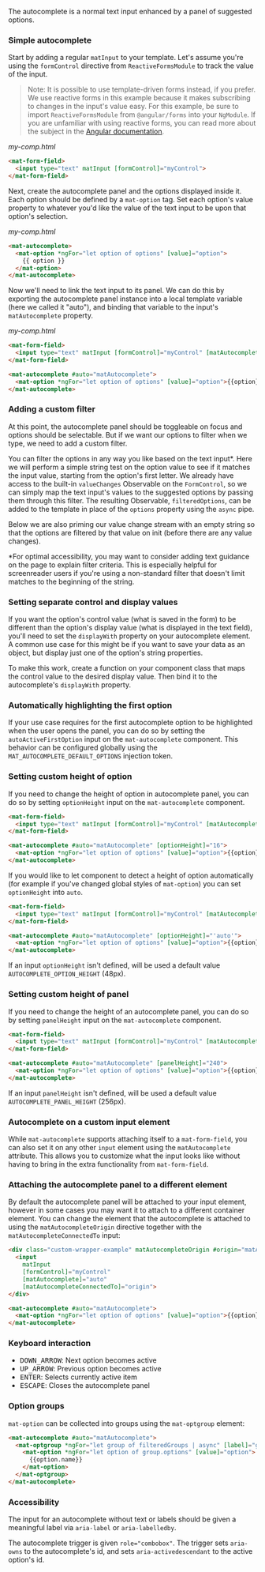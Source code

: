 The autocomplete is a normal text input enhanced by a panel of suggested options.

### Simple autocomplete

Start by adding a regular `matInput` to your template. Let's assume you're using the `formControl`
directive from `ReactiveFormsModule` to track the value of the input.

> Note: It is possible to use template-driven forms instead, if you prefer. We use reactive forms
in this example because it makes subscribing to changes in the input's value easy. For this
example, be sure to import `ReactiveFormsModule` from `@angular/forms` into your `NgModule`.
If you are unfamiliar with using reactive forms, you can read more about the subject in the
[Angular documentation](https://angular.io/guide/reactive-forms).

*my-comp.html*
```html
<mat-form-field>
  <input type="text" matInput [formControl]="myControl">
</mat-form-field>
```

Next, create the autocomplete panel and the options displayed inside it. Each option should be
defined by a `mat-option` tag. Set each option's value property to whatever you'd like the value
of the text input to be upon that option's selection.

*my-comp.html*
```html
<mat-autocomplete>
  <mat-option *ngFor="let option of options" [value]="option">
    {{ option }}
  </mat-option>
</mat-autocomplete>
```

Now we'll need to link the text input to its panel. We can do this by exporting the autocomplete
panel instance into a local template variable (here we called it "auto"), and binding that variable
to the input's `matAutocomplete` property.

*my-comp.html*
```html
<mat-form-field>
  <input type="text" matInput [formControl]="myControl" [matAutocomplete]="auto">
</mat-form-field>

<mat-autocomplete #auto="matAutocomplete">
  <mat-option *ngFor="let option of options" [value]="option">{{option}}</mat-option>
</mat-autocomplete>
```

<!-- example(autocomplete-simple) -->

### Adding a custom filter

At this point, the autocomplete panel should be toggleable on focus and options should be
selectable. But if we want our options to filter when we type, we need to add a custom filter.

You can filter the options in any way you like based on the text input\*. Here we will perform a
simple string test on the option value to see if it matches the input value, starting from the
option's first letter. We already have access to the built-in `valueChanges` Observable on the
`FormControl`, so we can simply map the text input's values to the suggested options by passing
them through this filter. The resulting Observable, `filteredOptions`, can be added to the
template in place of the `options` property using the `async` pipe.

Below we are also priming our value change stream with an empty string so that the options are
filtered by that value on init (before there are any value changes).

\*For optimal accessibility, you may want to consider adding text guidance on the page to explain
filter criteria. This is especially helpful for screenreader users if you're using a non-standard
filter that doesn't limit matches to the beginning of the string.

<!-- example(autocomplete-filter) -->

### Setting separate control and display values

If you want the option's control value (what is saved in the form) to be different than the option's
display value (what is displayed in the text field), you'll need to set the `displayWith`
property on your autocomplete element. A common use case for this might be if you want to save your
data as an object, but display just one of the option's string properties.

To make this work, create a function on your component class that maps the control value to the
desired display value. Then bind it to the autocomplete's `displayWith` property.

<!-- example(autocomplete-display) -->

### Automatically highlighting the first option

If your use case requires for the first autocomplete option to be highlighted when the user opens
the panel, you can do so by setting the `autoActiveFirstOption` input on the `mat-autocomplete`
component. This behavior can be configured globally using the `MAT_AUTOCOMPLETE_DEFAULT_OPTIONS`
injection token.

<!-- example(autocomplete-auto-active-first-option) -->

### Setting custom height of option
If you need to change the height of option in autocomplete panel, you can do so by setting `optionHeight` input on the `mat-autocomplete`
component.

```html
<mat-form-field>
  <input type="text" matInput [formControl]="myControl" [matAutocomplete]="auto">
</mat-form-field>

<mat-autocomplete #auto="matAutocomplete" [optionHeight]="16">
  <mat-option *ngFor="let option of options" [value]="option">{{option}}</mat-option>
</mat-autocomplete>
```

If you would like to let component to detect a height of option automatically (for example if you've changed global styles of `mat-option`) you can set `optionHeight` into `auto`.

```html
<mat-form-field>
  <input type="text" matInput [formControl]="myControl" [matAutocomplete]="auto">
</mat-form-field>

<mat-autocomplete #auto="matAutocomplete" [optionHeight]="'auto'">
  <mat-option *ngFor="let option of options" [value]="option">{{option}}</mat-option>
</mat-autocomplete>
```

If an input `optionHeight` isn't defined, will be used a default value `AUTOCOMPLETE_OPTION_HEIGHT` (48px).

### Setting custom height of panel
If you need to change the height of an autocomplete panel, you can do so by setting `panelHeight` input on the `mat-autocomplete`
component.

```html
<mat-form-field>
  <input type="text" matInput [formControl]="myControl" [matAutocomplete]="auto">
</mat-form-field>

<mat-autocomplete #auto="matAutocomplete" [panelHeight]="240">
  <mat-option *ngFor="let option of options" [value]="option">{{option}}</mat-option>
</mat-autocomplete>
```

If an input `panelHeight` isn't defined, will be used a default value `AUTOCOMPLETE_PANEL_HEIGHT` (256px).

### Autocomplete on a custom input element

While `mat-autocomplete` supports attaching itself to a `mat-form-field`, you can also set it on
any other `input` element using the `matAutocomplete` attribute. This allows you to customize what
the input looks like without having to bring in the extra functionality from `mat-form-field`.

<!-- example(autocomplete-plain-input) -->

### Attaching the autocomplete panel to a different element

By default the autocomplete panel will be attached to your input element, however in some cases you
may want it to attach to a different container element. You can change the element that the
autocomplete is attached to using the `matAutocompleteOrigin` directive together with the
`matAutocompleteConnectedTo` input:

```html
<div class="custom-wrapper-example" matAutocompleteOrigin #origin="matAutocompleteOrigin">
  <input
    matInput
    [formControl]="myControl"
    [matAutocomplete]="auto"
    [matAutocompleteConnectedTo]="origin">
</div>

<mat-autocomplete #auto="matAutocomplete">
  <mat-option *ngFor="let option of options" [value]="option">{{option}}</mat-option>
</mat-autocomplete>
```

### Keyboard interaction
- <kbd>DOWN_ARROW</kbd>: Next option becomes active
- <kbd>UP_ARROW</kbd>: Previous option becomes active
- <kbd>ENTER</kbd>: Selects currently active item
- <kbd>ESCAPE</kbd>: Closes the autocomplete panel

### Option groups
`mat-option` can be collected into groups using the `mat-optgroup` element:
<!-- example(autocomplete-optgroup) -->


```html
<mat-autocomplete #auto="matAutocomplete">
  <mat-optgroup *ngFor="let group of filteredGroups | async" [label]="group.name">
    <mat-option *ngFor="let option of group.options" [value]="option">
      {{option.name}}
    </mat-option>
  </mat-optgroup>
</mat-autocomplete>
```

### Accessibility
The input for an autocomplete without text or labels should be given a meaningful label via
`aria-label` or `aria-labelledby`.

The autocomplete trigger is given `role="combobox"`. The trigger sets `aria-owns` to the
autocomplete's id, and sets `aria-activedescendant` to the active option's id.
